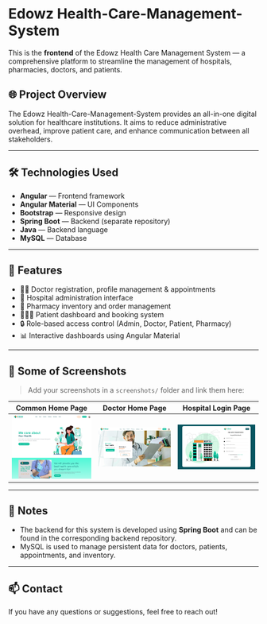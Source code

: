 
# Edowz Health-Care-Management-System

This is the **frontend** of the Edowz Health Care Management System — a comprehensive platform to streamline the management of hospitals, pharmacies, doctors, and patients.

## 🌐 Project Overview

The Edowz Health-Care-Management-System provides an all-in-one digital solution for healthcare institutions. It aims to reduce administrative overhead, improve patient care, and enhance communication between all stakeholders.

---

## 🛠️ Technologies Used

- **Angular** — Frontend framework
- **Angular Material** — UI Components
- **Bootstrap** — Responsive design
- **Spring Boot** — Backend (separate repository)
- **Java** — Backend language
- **MySQL** — Database

---

## 🚀 Features

- 👨‍⚕️ Doctor registration, profile management & appointments  
- 🏥 Hospital administration interface  
- 💊 Pharmacy inventory and order management  
- 🧑‍🤝‍🧑 Patient dashboard and booking system  
- 🔒 Role-based access control (Admin, Doctor, Patient, Pharmacy)
- 📊 Interactive dashboards using Angular Material

---

## 📸 Some of Screenshots

> Add your screenshots in a `screenshots/` folder and link them here:

|Common Home Page | Doctor Home Page | Hospital Login Page |
|----------|----------------------|----------------|
| ![Home](home.png) | ![doctor](doctor.png) | ![Pharmacy](hospital_login.png) |

---

## 📌 Notes

- The backend for this system is developed using **Spring Boot** and can be found in the corresponding backend repository.
- MySQL is used to manage persistent data for doctors, patients, appointments, and inventory.

---

## 📫 Contact

If you have any questions or suggestions, feel free to reach out!

